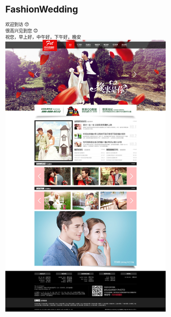 # FashionWedding
欢迎到访 :kissing_smiling_eyes:<br/>
很高兴见到您 :blush:<br/>
祝您，早上好，中午好，下午好，晚安
![index](https://github.com/Mr-LiXianSheng/FashionWedding/blob/master/image/index.jpg "风尚堂首页")
